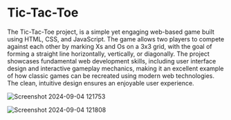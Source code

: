 # Tic-Tac-Toe
The Tic-Tac-Toe project, is a simple yet engaging web-based game built using HTML, CSS, and JavaScript. The game allows two players to compete against each other by marking Xs and Os on a 3x3 grid, with the goal of forming a straight line horizontally, vertically, or diagonally. The project showcases fundamental web development skills, including user interface design and interactive gameplay mechanics, making it an excellent example of how classic games can be recreated using modern web technologies. The clean, intuitive design ensures an enjoyable user experience.

![Screenshot 2024-09-04 121753](https://github.com/user-attachments/assets/66d67419-e1c0-46c7-84db-c6861a733698)

![Screenshot 2024-09-04 121808](https://github.com/user-attachments/assets/016620c6-85a5-40ba-9cca-ace1e72ca8f9)
